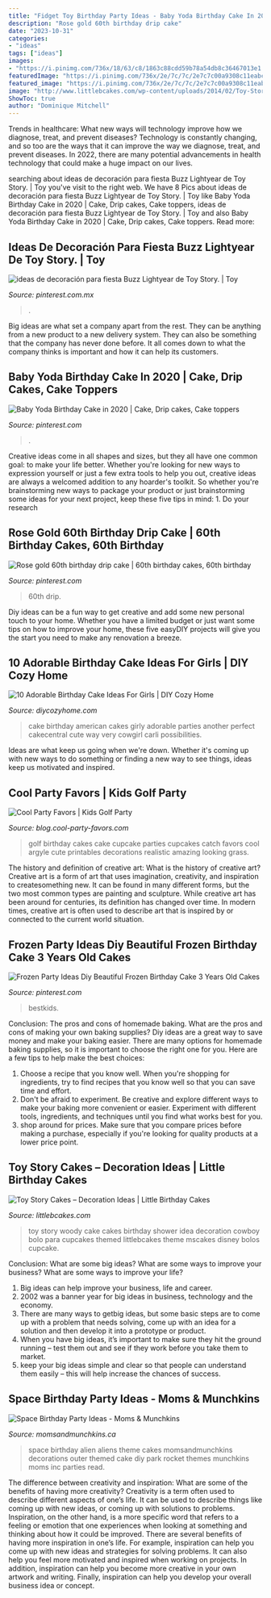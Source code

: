 ```yaml
---
title: "Fidget Toy Birthday Party Ideas - Baby Yoda Birthday Cake In 2020"
description: "Rose gold 60th birthday drip cake"
date: "2023-10-31"
categories:
- "ideas"
tags: ["ideas"]
images:
- "https://i.pinimg.com/736x/18/63/c8/1863c88cdd59b78a54db8c36467013e1.jpg"
featuredImage: "https://i.pinimg.com/736x/2e/7c/7c/2e7c7c00a9308c11eabc6c6cf98322d6.jpg"
featured_image: "https://i.pinimg.com/736x/2e/7c/7c/2e7c7c00a9308c11eabc6c6cf98322d6.jpg"
image: "http://www.littlebcakes.com/wp-content/uploads/2014/02/Toy-Story-Cakes.jpg"
ShowToc: true
author: "Dominique Mitchell"
---
```



Trends in healthcare: What new ways will technology improve how we diagnose, treat, and prevent diseases?
Technology is constantly changing, and so too are the ways that it can improve the way we diagnose, treat, and prevent diseases. In 2022, there are many potential advancements in health technology that could make a huge impact on our lives.

	

		
searching about ideas de decoración para fiesta Buzz Lightyear de Toy Story. | Toy you've visit to the right web. We have 8 Pics about ideas de decoración para fiesta Buzz Lightyear de Toy Story. | Toy like Baby Yoda Birthday Cake in 2020 | Cake, Drip cakes, Cake toppers, ideas de decoración para fiesta Buzz Lightyear de Toy Story. | Toy and also Baby Yoda Birthday Cake in 2020 | Cake, Drip cakes, Cake toppers. Read more:
		
    
## Ideas De Decoración Para Fiesta Buzz Lightyear De Toy Story. | Toy

<img loading=lazy src="https://i.pinimg.com/736x/2e/7c/7c/2e7c7c00a9308c11eabc6c6cf98322d6.jpg" onerror="this.onerror=null;this.src='https://tse4.mm.bing.net/th?id=OIP.iJqOpzg7GeWbczVQ2vi6LgHaJ3&amp;pid=15.1';" alt="ideas de decoración para fiesta Buzz Lightyear de Toy Story. | Toy">

_Source: pinterest.com.mx_

>. 

	

Big ideas are what set a company apart from the rest. They can be anything from a new product to a new delivery system. They can also be something that the company has never done before. It all comes down to what the company thinks is important and how it can help its customers.

    
## Baby Yoda Birthday Cake In 2020 | Cake, Drip Cakes, Cake Toppers

<img loading=lazy src="https://i.pinimg.com/736x/1f/18/c3/1f18c31c69430fcdba2c23f5e717c959.jpg" onerror="this.onerror=null;this.src='https://tse2.mm.bing.net/th?id=OIP.FleRWTLzUyZAvQ0qz7sBBgHaJJ&amp;pid=15.1';" alt="Baby Yoda Birthday Cake in 2020 | Cake, Drip cakes, Cake toppers">

_Source: pinterest.com_

>. 

	

Creative ideas come in all shapes and sizes, but they all have one common goal: to make your life better. Whether you're looking for new ways to expression yourself or just a few extra tools to help you out, creative ideas are always a welcomed addition to any hoarder's toolkit. So whether you're brainstorming new ways to package your product or just brainstorming some ideas for your next project, keep these five tips in mind: 1. Do your research

    
## Rose Gold 60th Birthday Drip Cake | 60th Birthday Cakes, 60th Birthday

<img loading=lazy src="https://i.pinimg.com/736x/18/63/c8/1863c88cdd59b78a54db8c36467013e1.jpg" onerror="this.onerror=null;this.src='https://tse4.mm.bing.net/th?id=OIP.Gzv-qGf9PKTYOzwnBg9zowHaMX&amp;pid=15.1';" alt="Rose gold 60th birthday drip cake | 60th birthday cakes, 60th birthday">

_Source: pinterest.com_

>60th drip. 

	

Diy ideas can be a fun way to get creative and add some new personal touch to your home. Whether you have a limited budget or just want some tips on how to improve your home, these five easyDIY projects will give you the start you need to make any renovation a breeze.

    
## 10 Adorable Birthday Cake Ideas For Girls | DIY Cozy Home

<img loading=lazy src="http://diycozyhome.com/wp-content/uploads/2013/03/American-girl-birthday-cake-225x300.jpg" onerror="this.onerror=null;this.src='https://tse1.mm.bing.net/th?id=OIP.gdotlbYq1TFPKeDJR0wTrQAAAA&amp;pid=15.1';" alt="10 Adorable Birthday Cake Ideas For Girls | DIY Cozy Home">

_Source: diycozyhome.com_

>cake birthday american cakes girly adorable parties another perfect cakecentral cute way very cowgirl carli possibilities. 

	

Ideas are what keep us going when we're down. Whether it's coming up with new ways to do something or finding a new way to see things, ideas keep us motivated and inspired.

    
## Cool Party Favors | Kids Golf Party

<img loading=lazy src="http://blog.cool-party-favors.com/wp-content/uploads/2012/12/Golf-Cake1.jpg" onerror="this.onerror=null;this.src='https://tse1.mm.bing.net/th?id=OIP.yorlBEtSVeMVo9Ztjk71NwHaLG&amp;pid=15.1';" alt="Cool Party Favors | Kids Golf Party">

_Source: blog.cool-party-favors.com_

>golf birthday cakes cake cupcake parties cupcakes catch favors cool argyle cute printables decorations realistic amazing looking grass. 

	

The history and definition of creative art: What is the history of creative art?
Creative art is a form of art that uses imagination, creativity, and inspiration to createsomething new. It can be found in many different forms, but the two most common types are painting and sculpture. While creative art has been around for centuries, its definition has changed over time. In modern times, creative art is often used to describe art that is inspired by or connected to the current world situation.

    
## Frozen Party Ideas Diy Beautiful Frozen Birthday Cake 3 Years Old Cakes

<img loading=lazy src="https://i.pinimg.com/736x/f9/29/3b/f9293b53332740704aea63328974bd42.jpg" onerror="this.onerror=null;this.src='https://tse1.mm.bing.net/th?id=OIP.Q6xkMsG8u5Ak2Sj7Dl5OTAHaJ3&amp;pid=15.1';" alt="Frozen Party Ideas Diy Beautiful Frozen Birthday Cake 3 Years Old Cakes">

_Source: pinterest.com_

>bestkids. 

	

Conclusion: The pros and cons of homemade baking.
What are the pros and cons of making your own baking supplies? Diy ideas are a great way to save money and make your baking easier. There are many options for homemade baking supplies, so it is important to choose the right one for you. Here are a few tips to help make the best choices: 
1. Choose a recipe that you know well. When you're shopping for ingredients, try to find recipes that you know well so that you can save time and effort. 
2. Don't be afraid to experiment. Be creative and explore different ways to make your baking more convenient or easier. Experiment with different tools, ingredients, and techniques until you find what works best for you. 
3. shop around for prices. Make sure that you compare prices before making a purchase, especially if you're looking for quality products at a lower price point.

    
## Toy Story Cakes – Decoration Ideas | Little Birthday Cakes

<img loading=lazy src="http://www.littlebcakes.com/wp-content/uploads/2014/02/Toy-Story-Cakes.jpg" onerror="this.onerror=null;this.src='https://tse1.mm.bing.net/th?id=OIP.bapMZ-u2WMAUOaOsA05TngHaJ4&amp;pid=15.1';" alt="Toy Story Cakes – Decoration Ideas | Little Birthday Cakes">

_Source: littlebcakes.com_

>toy story woody cake cakes birthday shower idea decoration cowboy bolo para cupcakes themed littlebcakes theme mscakes disney bolos cupcake. 

	

Conclusion: What are some big ideas? What are some ways to improve your business? What are some ways to improve your life?
1. Big ideas can help improve your business, life and career.
2. 2002 was a banner year for big ideas in business, technology and the economy.
3. There are many ways to getbig ideas, but some basic steps are to come up with a problem that needs solving, come up with an idea for a solution and then develop it into a prototype or product.
4. When you have big ideas, it’s important to make sure they hit the ground running – test them out and see if they work before you take them to market.
5. keep your big ideas simple and clear so that people can understand them easily – this will help increase the chances of success.

    
## Space Birthday Party Ideas - Moms &amp; Munchkins

<img loading=lazy src="https://www.momsandmunchkins.ca/wp-content/uploads/2014/02/space-birthday-party-ideas.jpg" onerror="this.onerror=null;this.src='https://tse1.mm.bing.net/th?id=OIP.dzZH7xOrLmURAYjlSMGRwgHaSZ&amp;pid=15.1';" alt="Space Birthday Party Ideas - Moms &amp; Munchkins">

_Source: momsandmunchkins.ca_

>space birthday alien aliens theme cakes momsandmunchkins decorations outer themed cake diy park rocket themes munchkins moms inc parties read. 

	

The difference between creativity and inspiration: What are some of the benefits of having more creativity?
Creativity is a term often used to describe different aspects of one’s life. It can be used to describe things like coming up with new ideas, or coming up with solutions to problems. Inspiration, on the other hand, is a more specific word that refers to a feeling or emotion that one experiences when looking at something and thinking about how it could be improved.
There are several benefits of having more inspiration in one’s life. For example, inspiration can help you come up with new ideas and strategies for solving problems. It can also help you feel more motivated and inspired when working on projects. In addition, inspiration can help you become more creative in your own artwork and writing. Finally, inspiration can help you develop your overall business idea or concept.

